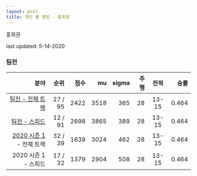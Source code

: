 ```yaml
---
layout: post
title: 개인 별 랭킹 - 홍희권
---
```


홍희권

last updated: 5-14-2020


### 팀전

| 분야 | 순위 | 점수 | mu | sigma | 주행 | 전적 | 승률 |
|---:|---:|---:|---:|---:|---:|:---:|---:|
| [팀전 - 전체 트랙](../team-full) | 27 / 95 | 2422 | 3518 | 365 | 28 | 13-15 | 0.464 |
| [팀전 - 스피드](../team-speed) | 12 / 91 | 2698 | 3865 | 389 | 28 | 13-15 | 0.464 |
| [2020 시즌 1](../teams-t2020_1) - 전체 트랙 | 32 / 39 | 1639 | 3024 | 462 | 28 | 13-15 | 0.464 |
| 2020 시즌 1 - 스피드 | 17 / 32 | 1379 | 2904 | 508 | 28 | 13-15 | 0.464 |
